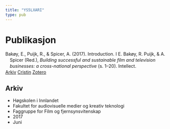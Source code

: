 ```yaml
---
title: "YS5LXARI"
type: pub
---
```

<h1>Publikasjon</h1>
<article id="csl-bib-container-YS5LXARI" class="csl-bib-container">
  <div class="csl-bib-body" style="line-height: 1.35; padding-left: 1em; text-indent:-1em;">
  <div class="csl-entry">Bak&#xF8;y, E., Puijk, R., &amp; Spicer, A. (2017). Introduction. I E. Bak&#xF8;y, R. Puijk, &amp; A. Spicer (Red.), <i>Building successful and sustainable film and television businesses: a cross-national perspective</i> (s. 1&#x2013;20). Intellect.</div>
</div>
  <div class="csl-bib-buttons">
    <a href="#taxonomy-article-YS5LXARI" class="csl-bib-button">Arkiv</a>
    <a href="https://app.cristin.no/results/show.jsf?id=1478871" alt="Cristin URL" class="csl-bib-button">Cristin</a>
    <a href="http://zotero.org/groups/5402882/items/YS5LXARI" alt="Zotero URL" class="csl-bib-button">Zotero</a>
  </div>
  <div id="csl-bib-meta-container-YS5LXARI"></div>
</article>
<div id="csl-bib-meta-YS5LXARI" class="csl-bib-meta">
  <article id="taxonomy-article-YS5LXARI" class="taxonomy-article">
    <h1>Arkiv</h1>
    <ul>
      <li>Høgskolen i Innlandet</li>
      <li>Fakultet for audiovisuelle medier og kreativ teknologi</li>
      <li>Faggruppe for Film og fjernsynsvitenskap</li>
      <li>2017</li>
      <li>Juni</li>
    </ul>
  </article>
</div>
